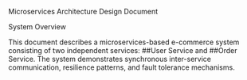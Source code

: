 Microservices Architecture Design Document

System Overview

This document describes a microservices-based e-commerce system consisting of two independent services: ##User Service and ##Order Service. The system demonstrates synchronous inter-service communication, resilience patterns, and fault tolerance mechanisms.
